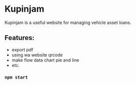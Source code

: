 # Kupinjam 
Kupinjam is a useful website for managing vehicle asset loans.

## Features: 
- export pdf
- using wa website qrcode
- make flow data chart pie and line
- etc.

### `npm start`
